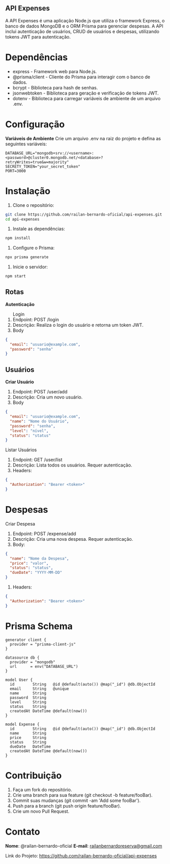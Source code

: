 ## API Expenses

A API Expenses é uma aplicação Node.js que utiliza o framework Express, o banco de dados MongoDB e o ORM Prisma para gerenciar despesas. A API inclui autenticação de usuários, CRUD de usuários e despesas, utilizando tokens JWT para autenticação.

# Dependências

<ul>
    <li>express - Framework web para Node.js.</li>
    <li>@prisma/client - Cliente do Prisma para interagir com o banco de dados.</li>
    <li>bcrypt - Biblioteca para hash de senhas.</li>
    <li>jsonwebtoken - Biblioteca para geração e verificação de tokens JWT.</li>
    <li>dotenv - Biblioteca para carregar variáveis de ambiente de um arquivo .env.</li>
</ul>

# Configuração

<strong>Variáveis de Ambiente</strong>
Crie um arquivo .env na raiz do projeto e defina as seguintes variáveis:

```env
DATABASE_URL="mongodb+srv://<username>:<password>@cluster0.mongodb.net/<database>?retryWrites=true&w=majority"
SECRETY_TOKEN="your_secret_token"
PORT=3000
```

# Instalação

<ol>
  <li>Clone o repositório:</li>
</ol>

```bash
git clone https://github.com/railan-bernardo-oficial/api-expenses.git
cd api-expenses
```
<ol>
  <li>Instale as dependências:</li>
</ol>

```bash
npm install
```

<ol>
  <li>Configure o Prisma:</li>
</ol>

```bash
npx prisma generate
```

<ol>
  <li>Inicie o servidor:</li>
</ol>

```bash
npm start
```

## Rotas

<strong>Autenticação</strong>
<ol>
<stron>Login</strong>
<li>Endpoint: POST /login</li>
<li>Descrição: Realiza o login do usuário e retorna um token JWT.</li>
<li>Body</li>
</ol>

```json
{
  "email": "usuario@example.com",
  "password": "senha"
}

```


## Usuários

<strong>Criar Usuário</strong>
<ol>
<li>Endpoint: POST /user/add</li>
<li>Descrição: Cria um novo usuário.</li>
<li>Body</li>
</ol>

```json
{
  "email": "usuario@example.com",
  "name": "Nome do Usuário",
  "password": "senha",
  "level": "nível",
  "status": "status"
}

```

<stron>Listar Usuários</strong>
<ol>
<li>Endpoint: GET /user/list</li>
<li>Descrição: Lista todos os usuários. Requer autenticação.</li>
<li>Headers:</li>
</ol>

```json
{
  "Authorization": "Bearer <token>"
}

```

# Despesas

<stron>Criar Despesa</strong>
<ol>
<li>Endpoint: POST /expense/add</li>
<li>Descrição: Cria uma nova despesa. Requer autenticação.</li>
<li>Body:</li>
</ol>

```json
{
  "name": "Nome da Despesa",
  "price": "valor",
  "status": "status",
  "dueDate": "YYYY-MM-DD"
}

```
<ol>
<li>Headers:</li>
</ol>

```json
{
  "Authorization": "Bearer <token>"
}

```

# Prisma Schema

```prisma
generator client {
  provider = "prisma-client-js"
}

datasource db {
  provider = "mongodb"
  url      = env("DATABASE_URL")
}

model User {
  id        String   @id @default(auto()) @map("_id") @db.ObjectId
  email     String   @unique
  name      String
  password  String
  level     String
  status    String
  createdAt DateTime @default(now())
}

model Expense {
  id        String   @id @default(auto()) @map("_id") @db.ObjectId
  name      String   
  price     String
  status    String
  dueDate   DateTime
  createdAt DateTime @default(now())
}

```

# Contribuição

<ol>
<li>Faça um fork do repositório.</li>
<li>Crie uma branch para sua feature (git checkout -b feature/fooBar).</li>
<li>Commit suas mudanças (git commit -am 'Add some fooBar').</li>
<li>Push para a branch (git push origin feature/fooBar).</li>
<li>Crie um novo Pull Request.</li>
</ol>

# Contato
<strong>Nome</strong>: @railan-bernardo-oficial 
<strong>E-mail</strong>: railanbernardoreserva@gmail.com

Link do Projeto: <a href="https://github.com/railan-bernardo-oficial/api-expenses">https://github.com/railan-bernardo-oficial/api-expenses</a>